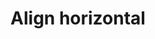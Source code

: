 ---
title: Align horizontal
tags: ["align", "horizontal", "position", "layout", "arrangement", "alignment", "direction"]
icon: align-horizontal
svg: '<svg xmlns="http://www.w3.org/2000/svg" width="24" height="24" fill="none" viewBox="0 0 24 24" stroke-width="1.5" stroke-linecap="round" stroke-linejoin="round" stroke="currentColor"><path d="M12 21v-1m0-17v1m0 10H8c-.932 0-1.398 0-1.765.152a2 2 0 0 0-1.083 1.083C5 15.602 5 16.068 5 17c0 .932 0 1.398.152 1.765a2 2 0 0 0 1.083 1.083C6.602 20 7.068 20 8 20h4m0-6h4c.932 0 1.398 0 1.765.152a2 2 0 0 1 1.083 1.083C19 15.602 19 16.068 19 17c0 .932 0 1.398-.152 1.765a2 2 0 0 1-1.083 1.083C17.398 20 16.932 20 16 20h-4m0-6v-4m0 0h2c.932 0 1.398 0 1.765-.152a2 2 0 0 0 1.083-1.083C17 8.398 17 7.932 17 7c0-.932 0-1.398-.152-1.765a2 2 0 0 0-1.083-1.083C15.398 4 14.932 4 14 4h-2m0 6h-2c-.932 0-1.398 0-1.765-.152a2 2 0 0 1-1.083-1.083C7 8.398 7 7.932 7 7c0-.932 0-1.398.152-1.765a2 2 0 0 1 1.083-1.083C8.602 4 9.068 4 10 4h2"/></svg>'
---